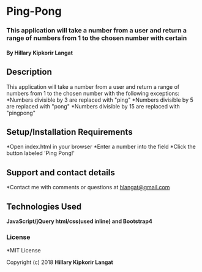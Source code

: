 # Ping-Pong

### This application will take a number from a user and return a range of numbers from 1 to the chosen number with certain 

#### By Hillary Kipkorir Langat

## Description

This application will take a number from a user and return a range of numbers from 1 to the chosen number with the following exceptions:
 *Numbers divisible by 3 are replaced with "ping"
 *Numbers divisible by 5 are replaced with "pong"
 *Numbers divisible by 15 are replaced with "pingpong"

## Setup/Installation Requirements

*Open index.html in your browser
*Enter a number into the field
*Click the button labeled 'Ping Pong!'





## Support and contact details

*Contact me with comments or questions at hlangat@gmail.com

## Technologies Used

**JavaScript/jQuery html/css(used inline) and Bootstrap4**
### License

 *MIT License

Copyright (c) 2018 __Hillary Kipkorir Langat__
